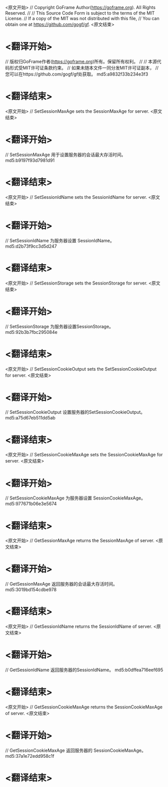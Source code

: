
<原文开始>
// Copyright GoFrame Author(https://goframe.org). All Rights Reserved.
//
// This Source Code Form is subject to the terms of the MIT License.
// If a copy of the MIT was not distributed with this file,
// You can obtain one at https://github.com/gogf/gf.
<原文结束>

# <翻译开始>
// 版权归GoFrame作者(https://goframe.org)所有。保留所有权利。
//
// 本源代码形式受MIT许可证条款约束。
// 如果未随本文件一同分发MIT许可证副本，
// 您可以在https://github.com/gogf/gf处获取。 md5:a9832f33b234e3f3
# <翻译结束>


<原文开始>
// SetSessionMaxAge sets the SessionMaxAge for server.
<原文结束>

# <翻译开始>
// SetSessionMaxAge 用于设置服务器的会话最大存活时间。 md5:b9197f93d7981d91
# <翻译结束>


<原文开始>
// SetSessionIdName sets the SessionIdName for server.
<原文结束>

# <翻译开始>
// SetSessionIdName 为服务器设置 SessionIdName。 md5:d2b73f9cc3d5d247
# <翻译结束>


<原文开始>
// SetSessionStorage sets the SessionStorage for server.
<原文结束>

# <翻译开始>
// SetSessionStorage 为服务器设置SessionStorage。 md5:92b3b7fbc295084e
# <翻译结束>


<原文开始>
// SetSessionCookieOutput sets the SetSessionCookieOutput for server.
<原文结束>

# <翻译开始>
// SetSessionCookieOutput 设置服务器的SetSessionCookieOutput。 md5:a75d67eb511dd5ab
# <翻译结束>


<原文开始>
// SetSessionCookieMaxAge sets the SessionCookieMaxAge for server.
<原文结束>

# <翻译开始>
// SetSessionCookieMaxAge 为服务器设置 SessionCookieMaxAge。 md5:977671b06e3e5674
# <翻译结束>


<原文开始>
// GetSessionMaxAge returns the SessionMaxAge of server.
<原文结束>

# <翻译开始>
// GetSessionMaxAge 返回服务器的会话最大存活时间。 md5:3019bd154cdbe978
# <翻译结束>


<原文开始>
// GetSessionIdName returns the SessionIdName of server.
<原文结束>

# <翻译开始>
// GetSessionIdName 返回服务器的SessionIdName。 md5:b0dffea716eef695
# <翻译结束>


<原文开始>
// GetSessionCookieMaxAge returns the SessionCookieMaxAge of server.
<原文结束>

# <翻译开始>
// GetSessionCookieMaxAge 返回服务器的 SessionCookieMaxAge。 md5:37a1e72edd958c1f
# <翻译结束>

